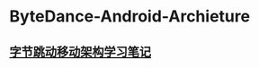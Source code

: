 # ByteDance-Android-Archieture
## [字节跳动移动架构学习笔记](https://github.com/xieyuliang/BiteDance-Android-Archieture/blob/master/%E5%AD%97%E8%8A%82%E8%B7%B3%E5%8A%A8%E7%A7%BB%E5%8A%A8%E6%9E%B6%E6%9E%84%E5%B8%88%E5%AD%A6%E4%B9%A0%E7%AC%94%E8%AE%B0.md)
